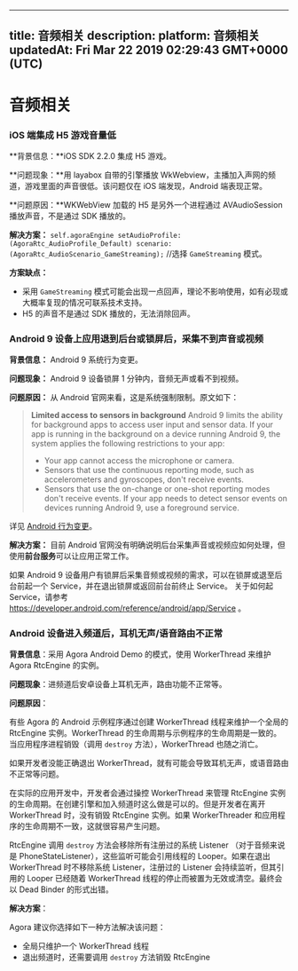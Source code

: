
---
title: 音频相关
description: 
platform: 音频相关
updatedAt: Fri Mar 22 2019 02:29:43 GMT+0000 (UTC)
---
# 音频相关
### iOS 端集成 H5 游戏音量低

**背景信息：**iOS SDK 2.2.0 集成 H5 游戏。

**问题现象：**用 layabox 自带的引擎播放 WkWebview，主播加入声网的频道，游戏里面的声音很低。该问题仅在 iOS 端发现，Android 端表现正常。

**问题原因：**WKWebView 加载的 H5 是另外一个进程通过 AVAudioSession 播放声音，不是通过 SDK 播放的。

**解决方案：**
`self.agoraEngine setAudioProfile:(AgoraRtc_AudioProfile_Default) scenario:(AgoraRtc_AudioScenario_GameStreaming);`  //选择 `GameStreaming` 模式。

**方案缺点：**

* 采用 `GameStreaming` 模式可能会出现一点回声，理论不影响使用，如有必现或大概率复现的情况可联系技术支持。
* H5 的声音不是通过 SDK 播放的，无法消除回声。

### Android 9 设备上应用退到后台或锁屏后，采集不到声音或视频

**背景信息：** Android 9 系统行为变更。

**问题现象：** Android 9 设备锁屏 1 分钟内，音频无声或看不到视频。

**问题原因：** 从 Android 官网来看，这是系统强制限制。原文如下：

> **Limited access to sensors in background**
> Android 9 limits the ability for background apps to access user input and sensor data. If your app is running in the background on a device running Android 9, the system applies the following restrictions to your app:
> * Your app cannot access the microphone or camera.
> * Sensors that use the continuous reporting mode, such as accelerometers and gyroscopes, don't receive events.
> * Sensors that use the on-change or one-shot reporting modes don't receive events.
> If your app needs to detect sensor events on devices running Android 9, use a foreground service.


详见 [Android 行为变更](https://developer.android.com/about/versions/pie/android-9.0-changes-all)。


**解决方案：** 目前 Android 官网没有明确说明后台采集声音或视频应如何处理，但使用**前台服务**可以让应用正常工作。

如果 Android 9 设备用户有锁屏后采集音频或视频的需求，可以在锁屏或退至后台前起一个 Service，并在退出锁屏或返回前台前终止 Service。
关于如何起 Service，请参考 https://developer.android.com/reference/android/app/Service 。

### Android 设备进入频道后，耳机无声/语音路由不正常

**背景信息**：采用 Agora Android Demo 的模式，使用 WorkerThread 来维护 Agora RtcEngine 的实例。

**问题现象**：进频道后安卓设备上耳机无声，路由功能不正常等。

**问题原因**：

有些 Agora 的 Android 示例程序通过创建 WorkerThread 线程来维护一个全局的 RtcEngine 实例。WorkerThread 的生命周期与示例程序的生命周期是一致的。当应用程序进程销毁（调用 `destroy` 方法），WorkerThread 也随之消亡。

如果开发者没能正确退出 WorkerThread，就有可能会导致耳机无声，或语音路由不正常等问题。

在实际的应用开发中，开发者会通过操控 WorkerThread 来管理 RtcEngine 实例的生命周期。在创建引擎和加入频道时这么做是可以的。但是开发者在离开 WorkerThread 时，没有销毁 RtcEngine 实例。如果 WorkerThreader 和应用程序的生命周期不一致，这就很容易产生问题。

RtcEngine 调用 `destroy` 方法会移除所有注册过的系统 Listener （对于音频来说是 PhoneStateListener），这些监听可能会引用线程的 Looper。如果在退出 WorkerThread 时不移除系统 Listener，注册过的 Listener 会持续监听，但其引用的 Looper 已经随着 WorkerThread 线程的停止而被置为无效或清空。最终会以 Dead Binder 的形式出错。

**解决方案**：

Agora 建议你选择如下一种方法解决该问题：

- 全局只维护一个 WorkerThread 线程
- 退出频道时，还需要调用 `destroy` 方法销毁 RtcEngine
